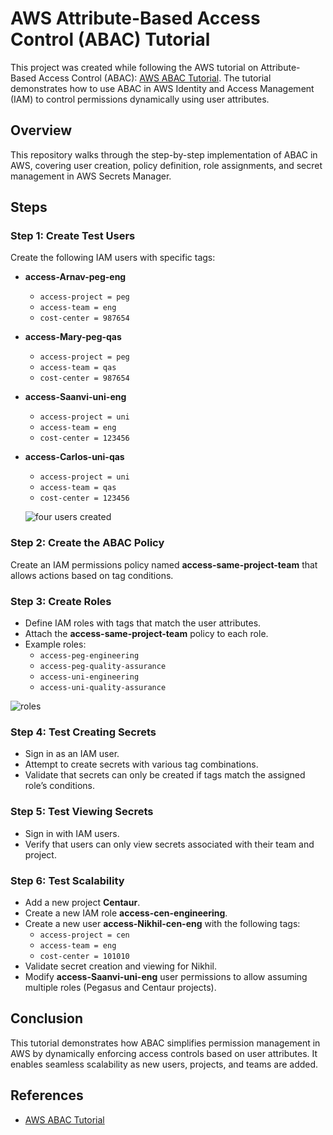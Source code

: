 # AWS Attribute-Based Access Control (ABAC) Tutorial

This project was created while following the AWS tutorial on Attribute-Based Access Control (ABAC): [AWS ABAC Tutorial](https://docs.aws.amazon.com/IAM/latest/UserGuide/tutorial_attribute-based-access-control.html#tutorial_abac_step6). The tutorial demonstrates how to use ABAC in AWS Identity and Access Management (IAM) to control permissions dynamically using user attributes.

## Overview
This repository walks through the step-by-step implementation of ABAC in AWS, covering user creation, policy definition, role assignments, and secret management in AWS Secrets Manager.

## Steps

### Step 1: Create Test Users
Create the following IAM users with specific tags:
- **access-Arnav-peg-eng**
  - `access-project = peg`
  - `access-team = eng`
  - `cost-center = 987654`
- **access-Mary-peg-qas**
  - `access-project = peg`
  - `access-team = qas`
  - `cost-center = 987654`
- **access-Saanvi-uni-eng**
  - `access-project = uni`
  - `access-team = eng`
  - `cost-center = 123456`
- **access-Carlos-uni-qas**
  - `access-project = uni`
  - `access-team = qas`
  - `cost-center = 123456`
 
  ![four users created](https://github.com/user-attachments/assets/d51edeee-617f-4061-9753-b3a082834108)


### Step 2: Create the ABAC Policy
Create an IAM permissions policy named **access-same-project-team** that allows actions based on tag conditions.

### Step 3: Create Roles
- Define IAM roles with tags that match the user attributes.
- Attach the **access-same-project-team** policy to each role.
- Example roles:
  - `access-peg-engineering`
  - `access-peg-quality-assurance`
  - `access-uni-engineering`
  - `access-uni-quality-assurance`

![roles](https://github.com/user-attachments/assets/052ce0e4-52d6-444e-a4ee-03ae2a2b5444)

### Step 4: Test Creating Secrets
- Sign in as an IAM user.
- Attempt to create secrets with various tag combinations.
- Validate that secrets can only be created if tags match the assigned role’s conditions.

### Step 5: Test Viewing Secrets
- Sign in with IAM users.
- Verify that users can only view secrets associated with their team and project.

### Step 6: Test Scalability
- Add a new project **Centaur**.
- Create a new IAM role **access-cen-engineering**.
- Create a new user **access-Nikhil-cen-eng** with the following tags:
  - `access-project = cen`
  - `access-team = eng`
  - `cost-center = 101010`
- Validate secret creation and viewing for Nikhil.
- Modify **access-Saanvi-uni-eng** user permissions to allow assuming multiple roles (Pegasus and Centaur projects).

## Conclusion
This tutorial demonstrates how ABAC simplifies permission management in AWS by dynamically enforcing access controls based on user attributes. It enables seamless scalability as new users, projects, and teams are added.

## References
- [AWS ABAC Tutorial](https://docs.aws.amazon.com/IAM/latest/UserGuide/tutorial_attribute-based-access-control.html#tutorial_abac_step6)

